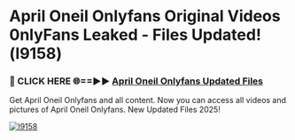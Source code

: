 # April Oneil Onlyfans Original Videos 0nlyFans Leaked - Files Updated! (l9158)

<h3>🔴 CLICK HERE 🌐==►► <a href="https://tinyurl.com/x26r9saj" rel="nofollow">April Oneil Onlyfans Updated Files</a></h3>

Get April Oneil Onlyfans and all content. Now you can access all videos and pictures of April Oneil Onlyfans. New Updated Files 2025!

[![l9158](https://i.imgur.com/LkgZPqh.gif)](https://tinyurl.com/x26r9saj)
